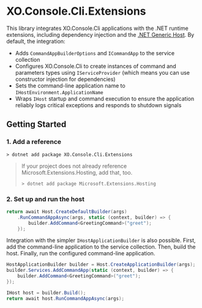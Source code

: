 # XO.Console.Cli.Extensions

This library integrates XO.Console.Cli applications with the .NET runtime extensions, including dependency injection and the [.NET Generic Host](https://learn.microsoft.com/en-us/dotnet/core/extensions/generic-host). By default, the integration:

- Adds `CommandAppBuilderOptions` and `ICommandApp` to the service collection
- Configures XO.Console.Cli to create instances of command and parameters types using `IServiceProvider` (which means you can use constructor injection for dependencies)
- Sets the command-line application name to `IHostEnvironment.ApplicationName`
- Wraps `IHost` startup and command execution to ensure the application reliably logs critical exceptions and responds to shutdown signals

## Getting Started

### 1. Add a reference

```console
> dotnet add package XO.Console.Cli.Extensions
```

> If your project does not already reference Microsoft.Extensions.Hosting, add that, too.
>
> ```console
> > dotnet add package Microsoft.Extensions.Hosting
> ```

### 2. Set up and run the host

```csharp
return await Host.CreateDefaultBuilder(args)
    .RunCommandAppAsync(args, static (context, builder) => {
        builder.AddCommand<GreetingCommand>("greet");
    });
```

Integration with the simpler `IHostApplicationBuilder` is also possible. First, add the command-line application to the service collection. Then, build the host. Finally, run the configured command-line application.

```csharp
HostApplicationBuilder builder = Host.CreateApplicationBuilder(args);
builder.Services.AddCommandApp(static (context, builder) => {
    builder.AddCommand<GreetingCommand>("greet");
});

IHost host = builder.Build();
return await host.RunCommandAppAsync(args);
```
